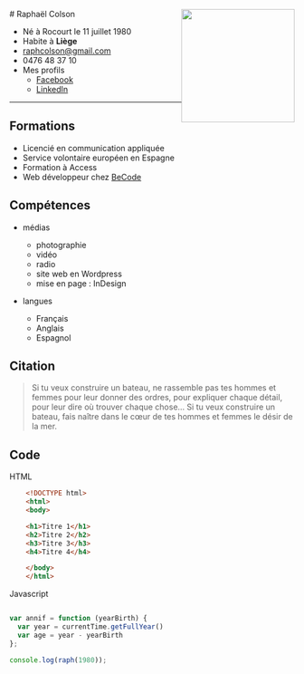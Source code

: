 <p><img style="float: right;" src="http://image.noelshack.com/fichiers/2018/42/3/1539769904-img-1805.jpg" width="200"></p>
# Raphaël Colson

* Né à Rocourt le 11 juillet 1980
* Habite à **Liège**
* <raphcolson@gmail.com>
* 0476 48 37 10
* Mes profils
    - [Facebook](https://www.facebook.com/rafa.colsn)
    - [LinkedIn](www.linkedin.com/in/raphaël-colson)

---

## Formations

* Licencié en communication appliquée
* Service volontaire européen en Espagne
* Formation à Access
* Web développeur chez [BeCode](http://www.becode.org)


## Compétences

* médias
    - photographie
    - vidéo
    - radio
    - site web en Wordpress
    - mise en page : InDesign

* langues
    - Français
    - Anglais
    - Espagnol



## Citation

> Si tu veux construire un bateau, ne rassemble pas tes hommes et femmes pour leur donner des ordres, pour expliquer chaque détail, pour leur dire où trouver chaque chose… Si tu veux construire un bateau, fais naître dans le cœur de tes hommes et femmes le désir de la mer.


## Code

HTML
``` html
    <!DOCTYPE html>
    <html>
    <body>

    <h1>Titre 1</h1>
    <h2>Titre 2</h2>
    <h3>Titre 3</h3>
    <h4>Titre 4</h4>

    </body>
    </html>
```

Javascript

``` js

var annif = function (yearBirth) {
  var year = currentTime.getFullYear()
  var age = year - yearBirth
};

console.log(raph(1980));
```

